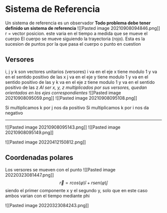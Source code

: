 
# Sistema de Referencia
Un sistema de referencia es un observador
**Todo problema debe tener definido un sistema de referencia**
![[Pasted image 20210908094846.png]]
r = vector posicion. este varia en el tiempo a medida que se mueve el cuerpo
El cuerpo se mueve siguiendo la trayectoria (rojo). Esta es la sucesion de puntos por la que pasa el cuerpo o punto en cuestion

## Versores
i, j y k son vectores unitarios (versores)
i va en el eje x tiene modulo 1 y va en el sentido positivo de las x
j va en el eje y tiene modulo 1 y va en el sentido positivo de las y
k va en el eje z tiene modulo 1 y va en el sentido positivo de las z
*Al ser x, y, z multiplicados por sus versores, quedan orientados en los ejes correspondientes*
![[Pasted image 20210908095059.png]]
![[Pasted image 20210908095108.png]]

Si multiplicamos k por j nos da positivo
Si multiplicamos k por i nos da negativo

-----------------------------------------------

![[Pasted image 20210908095143.png]]
![[Pasted image 20210908095149.png]]



![[Pasted image 20220412150812.png]]

## Coordenadas polares
Los versores se mueven con el punto
![[Pasted image 20220323081447.png]]
$$\vec r=rcos(\varphi)\hat i+r sen(\varphi)\hat j$$
siendo el primer componente x y el segundo y, solo que en este caso ambos varian con el tiempo mediante phi

![[Pasted image 20220323084243.png]]